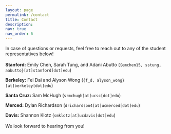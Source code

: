 ```yaml
---
layout: page
permalink: /contact
title: Contact
description: 
nav: true
nav_order: 6
---
```


In case of questions or requests, feel free to reach out to any of the student representatives below!
<br><br>
<b>Stanford:</b> Emily Chen, Sarah Tung, and Adani Abutto (`{emchen15, sstung, aabutto}[at]stanford[dot]edu`)

<b>Berkeley:</b> Fei Dai and Alyson Wong (`{f_d, alyson_wong}[at]berkeley[dot]edu`)

<b>Santa Cruz:</b> Sam McHugh (`srmchugh[at]ucsc[dot]edu`)

<b>Merced:</b> Dylan Richardson (`drichardson4[at]ucmerced[dot]edu`)

<b>Davis:</b> Shannon Klotz (`smklotz[at]ucdavis[dot]edu`)
<br><br>
We look forward to hearing from you!